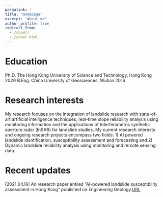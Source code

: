```yaml
---
permalink: /
title: "Homepage"
excerpt: "About me"
author_profile: true
redirect_from: 
  - /about/
  - /about.html
---
```


Education
======
Ph.D.	The Hong Kong University of Science and Technology, Hong Kong	2020
B.Eng.	China University of Geosciences, Wuhan	2016

Research interests
======
My research focuses on the integration of landslide research with state-of-art artificial intelligence techniques, real-time slope reliability analysis using monitoring information and the applications of Interferometric synthetic aperture radar (InSAR) for landslide studies.
My current research interests and ongoing research projects encompass two fields: 1) AI powered landslide identification, susceptibility assessment and forecasting and 2) Dynamic landslide reliability analysis using monitoring and remote sensing data.

Recent updates
======
[2021.04.16] An research paper entiled "AI-powered landslide susceptibility assessment in Hong Kong" published on Engineering Geology.[URL](https://www.sciencedirect.com/science/article/pii/S0013795221001149)

